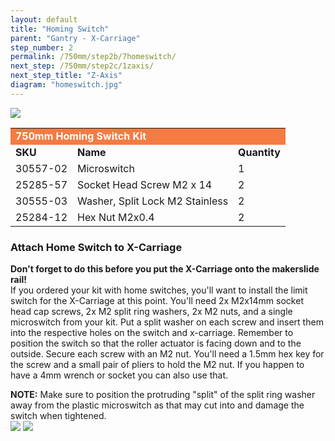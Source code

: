 ```yaml
---
layout: default
title: "Homing Switch"
parent: "Gantry - X-Carriage"
step_number: 2
permalink: /750mm/step2b/7homeswitch/
next_step: /750mm/step2c/1zaxis/
next_step_title: "Z-Axis"
diagram: "homeswitch.jpg"
---
```

<img src="../../step2/photo/jpfsP7150166.jpg">

<table>
  <tr>
    <td style="color:#fff;background: #F47B44" colspan="3">
      <b>750mm Homing Switch Kit</b>
    </td>
  </tr>
  <tr>
    <td>
      <b>SKU</b>
    </td>
    <td>
      <b>Name</b>
    </td>
    <td>
      <b>Quantity</b>
    </td>
  </tr>
  <tr>
    <td>
      30557-02
    </td>
    <td>
      Microswitch
    </td>
    <td>
      1
    </td>
  </tr>
  <tr>
    <td>
      25285-57
    </td>
    <td>
      Socket Head Screw M2 x 14
    </td>
    <td>
      2
    </td>
  </tr>
  <tr>
    <td>
      30555-03
    </td>
    <td>
      Washer, Split Lock M2 Stainless
    </td>
    <td>
      2
    </td>
  </tr>
  <tr>
    <td>
      25284-12
    </td>
    <td>
      Hex Nut M2x0.4
    </td>
    <td>
      2
    </td>
  </tr>
</table>

<h3>Attach Home Switch to X-Carriage</h3>

<b>Don't forget to do this before you put the X-Carriage onto the makerslide rail!</b><br> If you ordered your kit with home switches, you'll want to install the limit switch for the X-Carriage at this point. You'll need 2x M2x14mm socket head cap screws, 2x M2 split ring washers, 2x M2 nuts, and a single microswitch from your kit.  Put a split washer on each screw and insert them into the respective holes on the switch and x-carriage. Remember to position the switch so that the roller actuator is facing down and to the outside. Secure each screw with an M2 nut. You'll need a 1.5mm hex key for the screw and a small pair of pliers to hold the M2 nut. If you happen to have a 4mm wrench or socket you can also use that.

<div class="note"><strong>NOTE:</strong> Make sure to position the protruding "split" of the split ring washer away from the plastic microswitch as that may cut into and damage the switch when tightened.</div>

<img src="../../step2/photo/jpfsP7150161.jpg">
<img src="../../step2/photo/jpfsP7150165.jpg">
